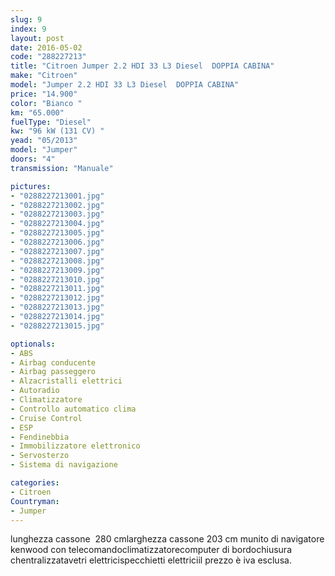 ```yaml
---
slug: 9
index: 9
layout: post
date: 2016-05-02
code: "288227213"
title: "Citroen Jumper 2.2 HDI 33 L3 Diesel  DOPPIA CABINA"
make: "Citroen"
model: "Jumper 2.2 HDI 33 L3 Diesel  DOPPIA CABINA"
price: "14.900"
color: "Bianco "
km: "65.000"
fuelType: "Diesel"
kw: "96 kW (131 CV) "
yead: "05/2013"
model: "Jumper"
doors: "4"
transmission: "Manuale"

pictures:
- "0288227213001.jpg"
- "0288227213002.jpg"
- "0288227213003.jpg"
- "0288227213004.jpg"
- "0288227213005.jpg"
- "0288227213006.jpg"
- "0288227213007.jpg"
- "0288227213008.jpg"
- "0288227213009.jpg"
- "0288227213010.jpg"
- "0288227213011.jpg"
- "0288227213012.jpg"
- "0288227213013.jpg"
- "0288227213014.jpg"
- "0288227213015.jpg"

optionals:
- ABS
- Airbag conducente
- Airbag passeggero
- Alzacristalli elettrici
- Autoradio
- Climatizzatore
- Controllo automatico clima
- Cruise Control
- ESP
- Fendinebbia
- Immobilizzatore elettronico
- Servosterzo
- Sistema di navigazione

categories:
- Citroen
Countryman:
- Jumper
---
```

lunghezza cassone  280 cmlarghezza cassone 203 cm munito di navigatore kenwood con telecomandoclimatizzatorecomputer di bordochiusura chentralizzatavetri elettricispecchietti elettriciil prezzo è iva esclusa. 
